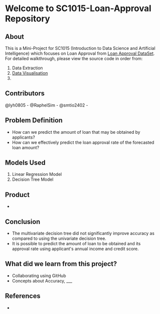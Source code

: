 # Welcome to SC1015-Loan-Approval Repository
## About
This is a Mini-Project for SC1015 (Introduction to Data Science and Artificial Intelligence) which focuses on Loan Approval from [Loan Approval DataSet](https://www.kaggle.com/datasets/architsharma01/loan-approval-prediction-dataset). For detailed walkthrough, please view the source code in order from:
1. Data Extraction
2. [Data Visualisation](2.Data_Visualisation.ipynb)
3. 

## Contributors
@lyh0805 - 
@RaphelSim - 
@smtio2402 - 

## Problem Definition
- How can we predict the amount of loan that may be obtained by applicants?
- How can we effectively predict the loan approval rate of the forecasted loan amount?

## Models Used
1. Linear Regression Model
2. Decision Tree Model

## Product
- 

## Conclusion
- The multivariate decision tree did not significantly improve accuracy as compared to using the univariate decision tree.
- It is possible to predict the amount of loan to be obtained and its approval rate using applicant's annual income and credit score.

## What did we learn from this project?
- Collaborating using GitHub
- Concepts about Accuracy, ___

## References 
- 
